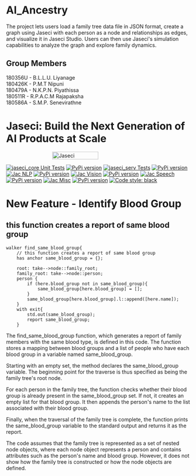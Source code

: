 # AI_Ancestry
The project lets users load a family tree
data file in JSON format, create a graph using Jaseci
with each person as a node and relationships as edges,
and visualize it in Jaseci Studio. Users can then use
Jaseci's simulation capabilities to analyze the graph and
explore family dynamics.

## Group Members
180356U - B.L.L.U. Liyanage<br>
180426K - P.M.T Nipuni<br>
180479A - N.K.P.N. Piyathissa<br>
180511R - R.P.A.C.M  Rajapaksha<br>
180586A - S.M.P. Senevirathne<br>

# Jaseci: Build the Next Generation of AI Products at Scale

<div style="display: flex; justify-content: center; align-items: center;">
  <img src="https://www.jaseci.org/wp-content/uploads/2022/02/jaseki-logo-inverted-rgb.svg" alt="Jaseci" width="50%" />
</div>

[![jaseci_core Unit Tests](https://github.com/Jaseci-Labs/jaseci/actions/workflows/jaseci-core-test.yml/badge.svg?branch=main)](https://github.com/Jaseci-Labs/jaseci/actions/workflows/jaseci-core-test.yml) [![PyPi version](https://badgen.net/pypi/v/jaseci/)](https://pypi.org/project/jaseci)
[![jaseci_serv Tests](https://github.com/Jaseci-Labs/jaseci/actions/workflows/jaseci-serv-test.yml/badge.svg)](https://github.com/Jaseci-Labs/jaseci/actions/workflows/jaseci-serv-test.yml) [![PyPi version](https://badgen.net/pypi/v/jaseci-serv/)](https://pypi.org/project/jaseci-serv)
[![Jac NLP](https://github.com/Jaseci-Labs/jaseci/actions/workflows/jac-nlp-test.yml/badge.svg?branch=main)](https://github.com/Jaseci-Labs/jaseci/actions/workflows/jac-nlp-test.yml)  [![PyPi version](https://badgen.net/pypi/v/jac_nlp/)](https://pypi.org/project/jac-nlp)
[![Jac Vision](https://github.com/Jaseci-Labs/jaseci/actions/workflows/jac-vision-test.yml/badge.svg?branch=main)](https://github.com/Jaseci-Labs/jaseci/actions/workflows/jac-vision-test.yml)  [![PyPi version](https://badgen.net/pypi/v/jac_vision/)](https://pypi.org/project/jac-vision)
[![Jac Speech](https://github.com/Jaseci-Labs/jaseci/actions/workflows/jac-speech-test.yml/badge.svg?branch=main)](https://github.com/Jaseci-Labs/jaseci/actions/workflows/jac-speech-test.yml)  [![PyPi version](https://badgen.net/pypi/v/jac_speech/)](https://pypi.org/project/jac-speech)
[![Jac Misc](https://github.com/Jaseci-Labs/jaseci/actions/workflows/jac-misc-test.yml/badge.svg?branch=main)](https://github.com/Jaseci-Labs/jaseci/actions/workflows/jac-misc-test.yml)  [![PyPi version](https://badgen.net/pypi/v/jac_misc/)](https://pypi.org/project/jac-misc)
[![Code style: black](https://img.shields.io/badge/code%20style-black-000000.svg)](https://github.com/psf/black)

# New Feature - Identify Blood Group

## this function creates a report of same blood group

```
walker find_same_blood_group{
    // this function creates a report of same blood group
    has anchor same_blood_group = {};

    root: take-->node::family_root;
    family_root: take-->node::person;
    person {
        if (here.blood_group not in same_blood_group){
            same_blood_group[here.blood_group] = [];
        }
        same_blood_group[here.blood_group].l::append([here.name]);
    }
    with exit{
        std.out(same_blood_group);
        report same_blood_group; 
    }
 ```
 
The find_same_blood_group function, which generates a report of family members with the same blood type, is defined in this code. The function stores a mapping between blood groups and a list of people who have each blood group in a variable named same_blood_group.

Starting with an empty set, the method declares the same_blood_group variable. The beginning point for the traverse is thus specified as being the family tree's root node.


For each person in the family tree, the function checks whether their blood group is already present in the same_blood_group set. If not, it creates an empty list for that blood group. It then appends the person's name to the list associated with their blood group.

Finally, when the traversal of the family tree is complete, the function prints the same_blood_group variable to the standard output and returns it as the report.

The code assumes that the family tree is represented as a set of nested node objects, where each node object represents a person and contains attributes such as the person's name and blood group. However, it does not show how the family tree is constructed or how the node objects are defined.
